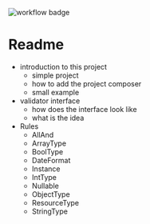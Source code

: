 ![workflow badge](https://github.com/ortnit/validator/actions/workflows/php.yml/badge.svg)

# Readme

* introduction to this project
  * simple project
  * how to add the project composer
  * small example
* validator interface
  * how does the interface look like
  * what is the idea
* Rules
  * AllAnd
  * ArrayType
  * BoolType
  * DateFormat
  * Instance
  * IntType
  * Nullable
  * ObjectType
  * ResourceType
  * StringType